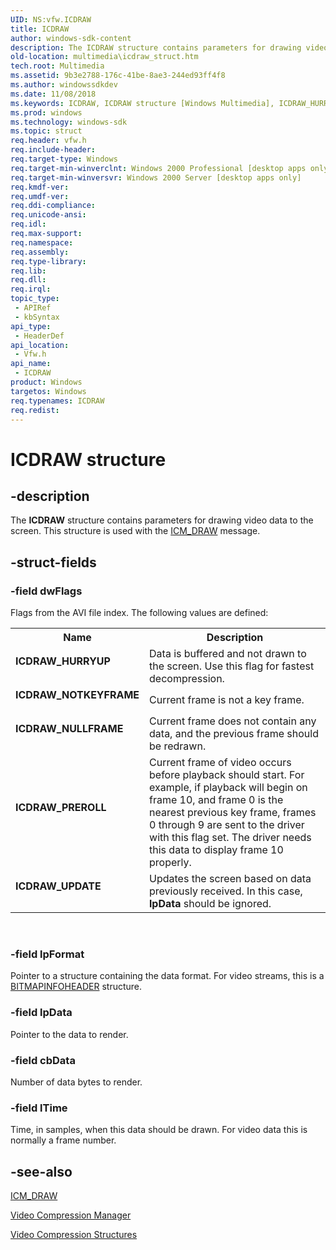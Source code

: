 ```yaml
---
UID: NS:vfw.ICDRAW
title: ICDRAW
author: windows-sdk-content
description: The ICDRAW structure contains parameters for drawing video data to the screen. This structure is used with the ICM_DRAW message.
old-location: multimedia\icdraw_struct.htm
tech.root: Multimedia
ms.assetid: 9b3e2788-176c-41be-8ae3-244ed93ff4f8
ms.author: windowssdkdev
ms.date: 11/08/2018
ms.keywords: ICDRAW, ICDRAW structure [Windows Multimedia], ICDRAW_HURRYUP, ICDRAW_NOTKEYFRAME, ICDRAW_NULLFRAME, ICDRAW_PREROLL, ICDRAW_UPDATE, multimedia.icdraw_COLLISION9, multimedia.icdraw_struct, vfw/ICDRAW
ms.prod: windows
ms.technology: windows-sdk
ms.topic: struct
req.header: vfw.h
req.include-header: 
req.target-type: Windows
req.target-min-winverclnt: Windows 2000 Professional [desktop apps only]
req.target-min-winversvr: Windows 2000 Server [desktop apps only]
req.kmdf-ver: 
req.umdf-ver: 
req.ddi-compliance: 
req.unicode-ansi: 
req.idl: 
req.max-support: 
req.namespace: 
req.assembly: 
req.type-library: 
req.lib: 
req.dll: 
req.irql: 
topic_type:
 - APIRef
 - kbSyntax
api_type:
 - HeaderDef
api_location:
 - Vfw.h
api_name:
 - ICDRAW
product: Windows
targetos: Windows
req.typenames: ICDRAW
req.redist: 
---
```


# ICDRAW structure


## -description



The <b>ICDRAW</b> structure contains parameters for drawing video data to the screen. This structure is used with the <a href="https://msdn.microsoft.com/eceb42c6-d91a-45b7-98dc-e0944df3e558">ICM_DRAW</a> message.




## -struct-fields




### -field dwFlags

Flags from the AVI file index. The following values are defined:
          

<table>
<tr>
<th>Name</th>
<th>Description</th>
</tr>
<tr>
<td width="40%"><a id="ICDRAW_HURRYUP"></a><a id="icdraw_hurryup"></a><dl>
<dt><b>ICDRAW_HURRYUP</b></dt>
</dl>
</td>
<td width="60%">
Data is buffered and not drawn to the screen. Use this flag for fastest decompression.
              

</td>
</tr>
<tr>
<td width="40%"><a id="ICDRAW_NOTKEYFRAME"></a><a id="icdraw_notkeyframe"></a><dl>
<dt><b>ICDRAW_NOTKEYFRAME</b></dt>
</dl>
</td>
<td width="60%">
Current frame is not a key frame.
              

</td>
</tr>
<tr>
<td width="40%"><a id="ICDRAW_NULLFRAME"></a><a id="icdraw_nullframe"></a><dl>
<dt><b>ICDRAW_NULLFRAME</b></dt>
</dl>
</td>
<td width="60%">
Current frame does not contain any data, and the previous frame should be redrawn.
              

</td>
</tr>
<tr>
<td width="40%"><a id="ICDRAW_PREROLL"></a><a id="icdraw_preroll"></a><dl>
<dt><b>ICDRAW_PREROLL</b></dt>
</dl>
</td>
<td width="60%">
Current frame of video occurs before playback should start. For example, if playback will begin on frame 10, and frame 0 is the nearest previous key frame, frames 0 through 9 are sent to the driver with this flag set. The driver needs this data to display frame 10 properly.
              

</td>
</tr>
<tr>
<td width="40%"><a id="ICDRAW_UPDATE"></a><a id="icdraw_update"></a><dl>
<dt><b>ICDRAW_UPDATE</b></dt>
</dl>
</td>
<td width="60%">
Updates the screen based on data previously received. In this case, <b>lpData</b> should be ignored.
              

</td>
</tr>
</table>
 


### -field lpFormat

Pointer to a structure containing the data format. For video streams, this is a <a href="https://msdn.microsoft.com/153c08a8-d32c-4e9d-9da9-b915eb172327">BITMAPINFOHEADER</a> structure.
          


### -field lpData

Pointer to the data to render.
          


### -field cbData

Number of data bytes to render.
          


### -field lTime

Time, in samples, when this data should be drawn. For video data this is normally a frame number.
          


## -see-also




<a href="https://msdn.microsoft.com/eceb42c6-d91a-45b7-98dc-e0944df3e558">ICM_DRAW</a>



<a href="https://msdn.microsoft.com/df876309-68d3-43a3-9d83-6fdb8f345fdc">Video Compression Manager</a>



<a href="https://msdn.microsoft.com/129a65a7-cac3-47e0-9e9c-6e5a4a260c73">Video Compression Structures</a>
 

 

